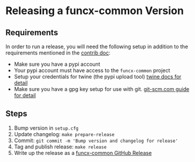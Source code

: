 # Releasing a funcx-common Version

## Requirements

In order to run a release, you will need the following setup in addition to the
requirements mentioned in the [contrib doc](./CONTRIBUTING.md):

  - Make sure you have a pypi account
  - Your pypi account must have access to the `funcx-common` project
  - Setup your credentials for twine (the pypi upload tool)
      [twine docs for detail](https://github.com/pypa/twine)
  - Make sure you have a gpg key setup for use with git.
      [git-scm.com guide for detail](https://git-scm.com/book/en/v2/Git-Tools-Signing-Your-Work)

## Steps

1. Bump version in `setup.cfg`
2. Update changelog: `make prepare-release`
3. Commit: `git commit -m 'Bump version and changelog for release'`
4. Tag and publish release: `make release`
5. Write up the release as a [funcx-common GitHub Release](https://github.com/funcx-faas/funcx-common/releases)
